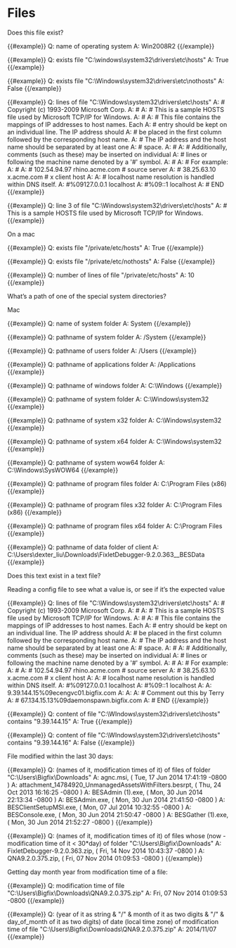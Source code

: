 # Files

Does this file exist?

{{#example}}
Q: name of operating system
A: Win2008R2
{{/example}}

{{#example}}
Q: exists file "C:\windows\system32\drivers\etc\hosts"
A: True
{{/example}}

{{#example}}
Q: exists file "C:\Windows\system32\drivers\etc\nothosts"
A: False
{{/example}}

{{#example}}
Q: lines of file "C:\Windows\system32\drivers\etc\hosts"
A: # Copyright (c) 1993-2009 Microsoft Corp.
A: #
A: # This is a sample HOSTS file used by Microsoft TCP/IP for Windows.
A: #
A: # This file contains the mappings of IP addresses to host names. Each
A: # entry should be kept on an individual line. The IP address should
A: # be placed in the first column followed by the corresponding host name.
A: # The IP address and the host name should be separated by at least one
A: # space.
A: #
A: # Additionally, comments (such as these) may be inserted on individual
A: # lines or following the machine name denoted by a '#' symbol.
A: #
A: # For example:
A: #
A: #      102.54.94.97     rhino.acme.com          # source server
A: #       38.25.63.10     x.acme.com              # x client host
A:
A: # localhost name resolution is handled within DNS itself.
A: #%09127.0.0.1       localhost
A: #%09::1             localhost
A: # END
{{/example}}

{{#example}}
Q: line 3 of file "C:\Windows\system32\drivers\etc\hosts"
A: # This is a sample HOSTS file used by Microsoft TCP/IP for Windows.
{{/example}}

On a mac

{{#example}}
Q: exists file "/private/etc/hosts"
A: True
{{/example}}

{{#example}}
Q: exists file "/private/etc/nothosts"
A: False
{{/example}}

{{#example}}
Q: number of lines of file "/private/etc/hosts"
A: 10
{{/example}}

What’s a path of one of the special system directories?

Mac

{{#example}}
Q: name of system folder
A: System
{{/example}}

{{#example}}
Q: pathname of system folder
A: /System
{{/example}}

{{#example}}
Q: pathname of users folder
A: /Users
{{/example}}

{{#example}}
Q: pathname of applications folder
A: /Applications
{{/example}}

{{#example}}
Q: pathname of windows folder
A: C:\Windows
{{/example}}

{{#example}}
Q: pathname of system folder
A: C:\Windows\system32
{{/example}}

{{#example}}
Q: pathname of system x32 folder
A: C:\Windows\system32
{{/example}}

{{#example}}
Q: pathname of system x64 folder
A: C:\Windows\system32
{{/example}}

{{#example}}
Q: pathname of system wow64 folder
A: C:\Windows\SysWOW64
{{/example}}

{{#example}}
Q: pathname of program files folder
A: C:\Program Files (x86)
{{/example}}

{{#example}}
Q: pathname of program files x32 folder
A: C:\Program Files (x86)
{{/example}}

{{#example}}
Q: pathname of program files x64 folder
A: C:\Program Files
{{/example}}

{{#example}}
Q: pathname of data folder of client
A: C:\Users\dexter_liu\Downloads\FixletDebugger-9.2.0.363\__BESData
{{/example}}

Does this text exist in a text file?

Reading a config file to see what a value is, or see if it’s the expected value

{{#example}}
Q: lines of file "C:\Windows\system32\drivers\etc\hosts"
A: # Copyright (c) 1993-2009 Microsoft Corp.
A: #
A: # This is a sample HOSTS file used by Microsoft TCP/IP for Windows.
A: #
A: # This file contains the mappings of IP addresses to host names. Each
A: # entry should be kept on an individual line. The IP address should
A: # be placed in the first column followed by the corresponding host name.
A: # The IP address and the host name should be separated by at least one
A: # space.
A: #
A: # Additionally, comments (such as these) may be inserted on individual
A: # lines or following the machine name denoted by a '#' symbol.
A: #
A: # For example:
A: #
A: #      102.54.94.97     rhino.acme.com          # source server
A: #       38.25.63.10     x.acme.com              # x client host
A:
A: # localhost name resolution is handled within DNS itself.
A: #%09127.0.0.1       localhost
A: #%09::1             localhost
A:
A: 9.39.144.15%09ecengvc01.bigfix.com
A:
A:
A: # Comment out this by Terry
A: # 67.134.15.13%09daemonspawn.bigfix.com
A: # END
{{/example}}

{{#example}}
Q: content of file "C:\WIndows\system32\drivers\etc\hosts" contains "9.39.144.15"
A: True
{{/example}}

{{#example}}
Q: content of file "C:\WIndows\system32\drivers\etc\hosts" contains "9.39.144.16"
A: False
{{/example}}

File modified within the last 30 days:

{{#example}}
Q: (names of it, modification times of it) of files of folder "C:\Users\Bigfix\Downloads"
A: agnc.msi, ( Tue, 17 Jun 2014 17:41:19 -0800 )
A: attachment_14784920_UnmanagedAssetsWithFilters.besrpt, ( Thu, 24 Oct 2013 16:16:25 -0800 )
A: BESAdmin (1).exe, ( Mon, 30 Jun 2014 22:13:34 -0800 )
A: BESAdmin.exe, ( Mon, 30 Jun 2014 21:41:50 -0800 )
A: BESClientSetupMSI.exe, ( Mon, 07 Jul 2014 10:32:55 -0800 )
A: BESConsole.exe, ( Mon, 30 Jun 2014 21:50:47 -0800 )
A: BESGather (1).exe, ( Mon, 30 Jun 2014 21:52:27 -0800 )
{{/example}}

{{#example}}
Q: (names of it, modification times of it) of files whose (now - modification time of it < 30*day) of folder "C:\Users\Bigfix\Downloads"
A: FixletDebugger-9.2.0.363.zip, ( Fri, 14 Nov 2014 10:43:37 -0800 )
A: QNA9.2.0.375.zip, ( Fri, 07 Nov 2014 01:09:53 -0800 )
{{/example}}

Getting day month year from modification time of a file:

{{#example}}
Q: modification time of file "C:\Users\Bigfix\Downloads\QNA9.2.0.375.zip"
A: Fri, 07 Nov 2014 01:09:53 -0800
{{/example}}

{{#example}}
Q: (year of it as string & "/" & month of it as two digits & "/" & day_of_month of it as two digits) of date (local time zone) of modification time of file "C:\Users\Bigfix\Downloads\QNA9.2.0.375.zip"
A: 2014/11/07
{{/example}}
